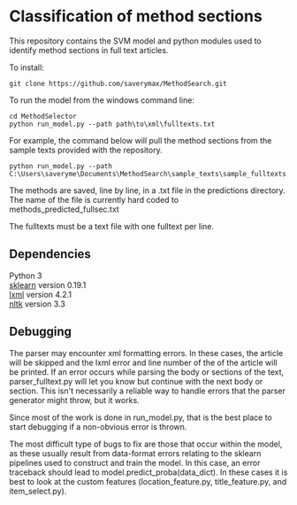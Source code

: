 # Classification of method sections

This repository contains the SVM model and python modules used to identify method sections in full text articles.


To install:
```
git clone https://github.com/saverymax/MethodSearch.git
```

To run the model from the windows command line:
```
cd MethodSelector
python run_model.py --path path\to\xml\fulltexts.txt

```

For example, the command below will pull the method sections from the sample texts provided with the repository.
```
python run_model.py --path C:\Users\saveryme\Documents\MethodSearch\sample_texts\sample_fulltexts.txt
```
The methods are saved, line by line, in a .txt file in the predictions directory. The name of the file is currently
hard coded to methods_predicted_fullsec.txt

The fulltexts must be a text file with one fulltext per line.

## Dependencies

Python 3<br>
[sklearn](http://scikit-learn.org/stable/install.html) version 0.19.1<br>
[lxml](https://lxml.de/installation.html) version 4.2.1 <br>
[nltk](http://www.nltk.org/install.html) version 3.3 <br>

## Debugging

The parser may encounter xml formatting errors. In these cases, the article will be skipped and the lxml error and line number of the of the article will be printed. If an error occurs while parsing the body or sections of the text, parser_fulltext.py will let you know but continue with the next body or section. This isn't necessarily a
reliable way to handle errors that the parser generator might throw, but it works.

Since most of the work is done in run_model.py, that is the best place to start debugging
if a non-obvious error is thrown.

The most difficult type of bugs to fix are those that occur within the model, as these usually result from data-format errors relating to the sklearn pipelines used to construct and train the model. In this case, an error traceback should lead to model.predict_proba(data_dict). In these cases it is best to look at the custom features (location_feature.py, title_feature.py, and item_select.py).
